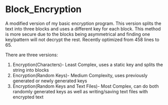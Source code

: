 # Block_Encryption

A modified version of my basic encryption program. This version splits the text into three blocks and uses a different key for each block. This method is more secure due to the blocks being asymmetrical and finding one key/pattern will not decrypt the rest. Recently optimized from 458 lines to 65.

There are three versions:
1. Encryption(Characters)- Least Complex, uses a static key and splits the string into blocks
2. Encryption(Random Keys)- Medium Complexity, uses previously generated or newly generated keys
3. Encryption(Random Keys and Text Files)- Most Complex, can do both randomly generated keys as well as writing/saving text files with encrypted text
